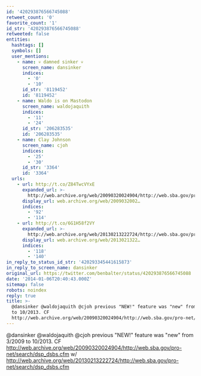 ```yaml
---
id: '420293876566745088'
retweet_count: '0'
favorite_count: '1'
id_str: '420293876566745088'
retweeted: false
entities:
  hashtags: []
  symbols: []
  user_mentions:
    - name: 💀 damned sinker 💀
      screen_name: dansinker
      indices:
        - '0'
        - '10'
      id_str: '8119452'
      id: '8119452'
    - name: Waldo is on Mastodon
      screen_name: waldojaquith
      indices:
        - '11'
        - '24'
      id_str: '206283535'
      id: '206283535'
    - name: Clay Johnson
      screen_name: cjoh
      indices:
        - '25'
        - '30'
      id_str: '3364'
      id: '3364'
  urls:
    - url: http://t.co/Z84TwcVYxE
      expanded_url: >-
        http://web.archive.org/web/20090320024904/http://web.sba.gov/pro-net/search/dsp_dsbs.cfm
      display_url: web.archive.org/web/2009032002…
      indices:
        - '92'
        - '114'
    - url: http://t.co/6G1H58f2VY
      expanded_url: >-
        http://web.archive.org/web/20130213222724/http://web.sba.gov/pro-net/search/dsp_dsbs.cfm
      display_url: web.archive.org/web/2013021322…
      indices:
        - '118'
        - '140'
in_reply_to_status_id_str: '420293345441615873'
in_reply_to_screen_name: dansinker
original_url: https://twitter.com/benbalter/status/420293876566745088
date: '2014-01-06T20:40:43.000Z'
sitemap: false
robots: noindex
reply: true
title: >-
  @dansinker @waldojaquith @cjoh previous "NEW!" feature was "new" from 3/2009
  to 10/2013. CF
  http://web.archive.org/web/20090320024904/http://web.sba.gov/pro-net/search/dsp_dsbs.cfm…
---
```


@dansinker @waldojaquith @cjoh previous "NEW!" feature was "new" from 3/2009 to 10/2013. CF http://web.archive.org/web/20090320024904/http://web.sba.gov/pro-net/search/dsp_dsbs.cfm w/ http://web.archive.org/web/20130213222724/http://web.sba.gov/pro-net/search/dsp_dsbs.cfm